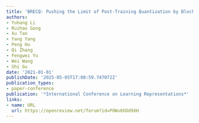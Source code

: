```yaml
---
title: 'BRECQ: Pushing the Limit of Post-Training Quantization by Block Reconstruction'
authors:
- Yuhang Li
- Ruihao Gong
- Xu Tan
- Yang Yang
- Peng Hu
- Qi Zhang
- Fengwei Yu
- Wei Wang
- Shi Gu
date: '2021-01-01'
publishDate: '2025-05-05T17:08:59.747072Z'
publication_types:
- paper-conference
publication: '*International Conference on Learning Representations*'
links:
- name: URL
  url: https://openreview.net/forum?id=POWv6hDd9XH
---
```

